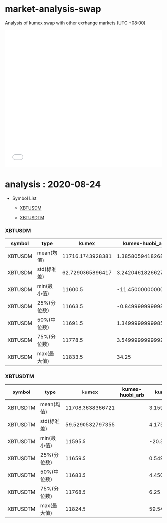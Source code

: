 # market-analysis-swap
Analysis of kumex swap with other exchange markets (UTC +08:00)

<iframe width="100%" height="440" src="./data.html" frameborder="no" border="0" scrolling="no"></iframe>

# analysis : 2020-08-24
* Symbol List

  * [XBTUSDM](#xbtusdm)

  * [XBTUSDTM](#xbtusdtm)


### XBTUSDM

symbol|type|kumex|kumex-huobi_arb|kumex-okex_arb
---|---|---|---|---
XBTUSDM | mean(均值) | 11716.1743928381 | 1.38580594182682 | 3.29205155746266
XBTUSDM | std(标准差) | 62.7290365896417 | 3.24204618266276 | 2.53703282428877
XBTUSDM | min(最小值) | 11600.5 | -11.4500000000007 | -10.4500000000007
XBTUSDM | 25%(分位数) | 11663.5 | -0.849999999998545 | 1.54999999999927
XBTUSDM | 50%(中位数) | 11691.5 | 1.34999999999854 | 3.45000000000073
XBTUSDM | 75%(分位数) | 11778.5 | 3.54999999999927 | 5.15000000000146
XBTUSDM | max(最大值) | 11833.5 | 34.25 | 13.8499999999985


### XBTUSDTM

symbol|type|kumex|kumex-huobi_arb|kumex-okex_arb
---|---|---|---|---
XBTUSDTM | mean(均值) | 11708.3638366721 |  | 3.15935859326492
XBTUSDTM | std(标准差) | 59.5290532797355 |  | 4.17534369095267
XBTUSDTM | min(最小值) | 11595.5 |  | -20.3499999999985
XBTUSDTM | 25%(分位数) | 11659.5 |  | 0.549999999999272
XBTUSDTM | 50%(中位数) | 11683.5 |  | 4.45000000000073
XBTUSDTM | 75%(分位数) | 11768.5 |  | 6.25
XBTUSDTM | max(最大值) | 11824.5 |  | 59.5499999999993

